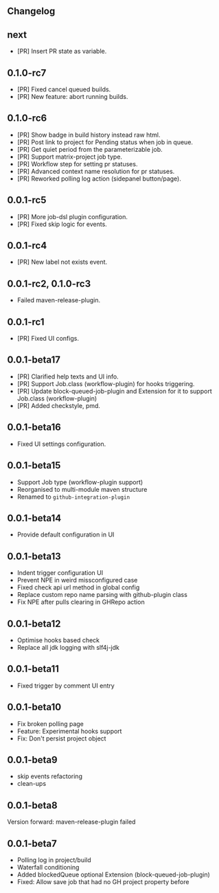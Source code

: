 ## Changelog

## next 
 * [PR] Insert PR state as variable.

## 0.1.0-rc7
 * [PR] Fixed cancel queued builds.
 * [PR] New feature: abort running builds.

## 0.1.0-rc6
 * [PR] Show badge in build history instead raw html.
 * [PR] Post link to project for Pending status when job in queue.
 * [PR] Get quiet period from the parameterizable job.
 * [PR] Support matrix-project job type.
 * [PR] Workflow step for setting pr statuses.
 * [PR] Advanced context name resolution for pr statuses.
 * [PR] Reworked polling log action (sidepanel button/page).

## 0.0.1-rc5
 * [PR] More job-dsl plugin configuration.
 * [PR] Fixed skip logic for events.

## 0.0.1-rc4
 * [PR] New label not exists event.

## 0.0.1-rc2, 0.1.0-rc3
 - Failed maven-release-plugin.
 
## 0.0.1-rc1
 * [PR] Fixed UI configs.

## 0.0.1-beta17

* [PR] Clarified help texts and UI info.
* [PR] Support Job.class (workflow-plugin) for hooks triggering. 
* [PR] Update block-queued-job-plugin and Extension for it to support Job.class (workflow-plugin)
* [PR] Added checkstyle, pmd.

## 0.0.1-beta16

* Fixed UI settings configuration.

## 0.0.1-beta15

* Support Job type (workflow-plugin support)
* Reorganised to multi-module maven structure
* Renamed to `github-integration-plugin`

## 0.0.1-beta14

* Provide default configuration in UI

## 0.0.1-beta13

* Indent trigger configuration UI
* Prevent NPE in weird missconfigured case
* Fixed check api url method in global config
* Replace custom repo name parsing with github-plugin class
* Fix NPE after pulls clearing in GHRepo action

## 0.0.1-beta12

* Optimise hooks based check
* Replace all jdk logging with slf4j-jdk

## 0.0.1-beta11

* Fixed trigger by comment UI entry

## 0.0.1-beta10

* Fix broken polling page
* Feature: Experimental hooks support
* Fix: Don't persist project object

## 0.0.1-beta9

* skip events refactoring
* clean-ups

## 0.0.1-beta8
Version forward: maven-release-plugin failed

## 0.0.1-beta7

* Polling log in project/build
* Waterfall conditioning
* Added blockedQueue optional Extension (block-queued-job-plugin)
* Fixed: Allow save job that had no GH project property before

